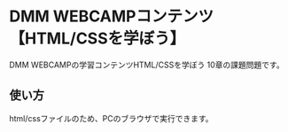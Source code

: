 # DMM WEBCAMPコンテンツ【HTML/CSSを学ぼう】
DMM WEBCAMPの学習コンテンツHTML/CSSを学ぼう 10章の課題問題です。
## 使い方
html/cssファイルのため、PCのブラウザで実行できます。